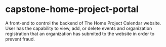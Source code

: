 # capstone-home-project-portal

 A front-end to control the backend of The Home Project Calendar website. User has the capability to view, add, or delete events and organization registration that an organization has submited to the website in order to prevent fraud.